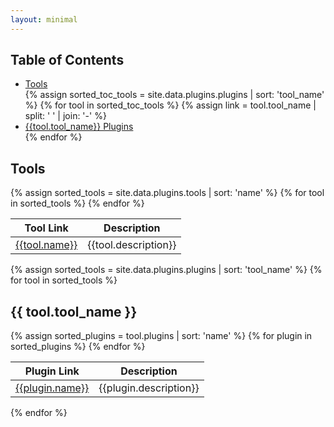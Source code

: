 ```yaml
---
layout: minimal
---
```

## Table of Contents
<ul>
  <li><a href="#tools">Tools</a></li>
{% assign sorted_toc_tools = site.data.plugins.plugins | sort: 'tool_name' %}
{% for tool in sorted_toc_tools %}
  {% assign link = tool.tool_name | split: ' ' | join: '-' %}
  <li><a href="#{{link | downcase}}">{{tool.tool_name}} Plugins</a></li>
{% endfor %}
</ul>

## Tools
<table>
  <thead>
  <tr>
    <th>Tool Link</th>
    <th>Description</th>
  </tr>
  </thead>
  <tbody>
  {% assign sorted_tools = site.data.plugins.tools | sort: 'name' %}
  {% for tool in sorted_tools %}
  <tr>
    <td><a href="{{tool.url}}">{{tool.name}}</a></td>
    <td>{{tool.description}}</td>
  </tr>
  {% endfor %}
  </tbody>
</table>

{% assign sorted_tools = site.data.plugins.plugins | sort: 'tool_name' %}
{% for tool in sorted_tools %}
## {{ tool.tool_name }}
<table>
  <thead>
  <tr>
    <th>Plugin Link</th>
    <th>Description</th>
  </tr>
  </thead>
  <tbody>
  {% assign sorted_plugins = tool.plugins | sort: 'name' %}
  {% for plugin in sorted_plugins %}
  <tr>
    <td><a href="{{plugin.url}}">{{plugin.name}}</a></td>
    <td>{{plugin.description}}</td>
  </tr>
  {% endfor %}
  </tbody>
</table>
{% endfor %}
